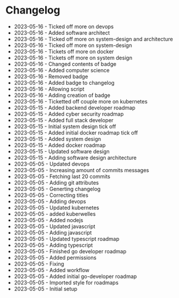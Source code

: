 # Changelog
* 2023-05-16 - Ticked off more on devops
* 2023-05-16 - Added software architect
* 2023-05-16 - Ticked off more on system-design and architecture
* 2023-05-16 - Ticked off more on system-design
* 2023-05-16 - Tickets off more on docker
* 2023-05-16 - Tickets off more on system design
* 2023-05-16 - Changed contents of badge
* 2023-05-16 - Added computer science
* 2023-05-16 - Removed badge
* 2023-05-16 - Added badge to changelog
* 2023-05-16 - Allowing script
* 2023-05-16 - Adding creation of badge
* 2023-05-16 - Ticketted off couple more on kubernetes
* 2023-05-15 - Added backend developer roadmap
* 2023-05-15 - Added cyber security roadmap
* 2023-05-15 - Added full stack developer
* 2023-05-15 - Initial system design tick off
* 2023-05-15 - Added initial docker roadmap tick off
* 2023-05-15 - Added system design
* 2023-05-15 - Added docker roadmap
* 2023-05-15 - Updated software design
* 2023-05-15 - Adding software design architecture
* 2023-05-05 - Updated devops
* 2023-05-05 - Increasing amount of commits messages
* 2023-05-05 - Fetching last 20 commits
* 2023-05-05 - Adding git attributes
* 2023-05-05 - Generting changelog
* 2023-05-05 - Correcting titles
* 2023-05-05 - Adding devops
* 2023-05-05 - Updated kubernetes
* 2023-05-05 - added kuberwelles
* 2023-05-05 - Added nodejs
* 2023-05-05 - Updated javascript
* 2023-05-05 - Adding javascript
* 2023-05-05 - Updated typescript roadmap
* 2023-05-05 - Adding typescript
* 2023-05-05 - Finished go developer roadmap
* 2023-05-05 - Added permissions
* 2023-05-05 - Fixing
* 2023-05-05 - Added workflow
* 2023-05-05 - Added initial go-developer roadmap
* 2023-05-05 - Imported style for roadmaps
* 2023-05-05 - Initial setup